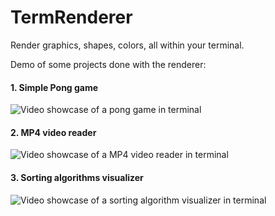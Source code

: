 # TermRenderer
Render graphics, shapes, colors, all within your terminal.

Demo of some projects done with the renderer:

#### 1. Simple Pong game
![Video showcase of a pong game in terminal](https://github.com/fumseckk/TermRenderer/blob/main/media/showcase_pong.GIF)

#### 2. MP4 video reader
![Video showcase of a MP4 video reader in terminal](https://github.com/fumseckk/TermRenderer/blob/main/media/showcase_video_to_terminal.gif)

#### 3. Sorting algorithms visualizer
![Video showcase of a sorting algorithm visualizer in terminal](https://github.com/fumseckk/TermRenderer/blob/main/media/showcase_sorting.gif)
